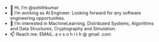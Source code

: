 - 👋 Hi, I’m @sohithkumar
- 👀 I’m working as AI Engineer. Looking forward for any software engineering opportunities.
- 👀 I’m interested in MachineLearning, Distributed Systems, Algorithms and Data Structures, Cryptography and Simulation.
- 📫 Reach me: EMAIL: a v s o h i t h @ gmail .com 
